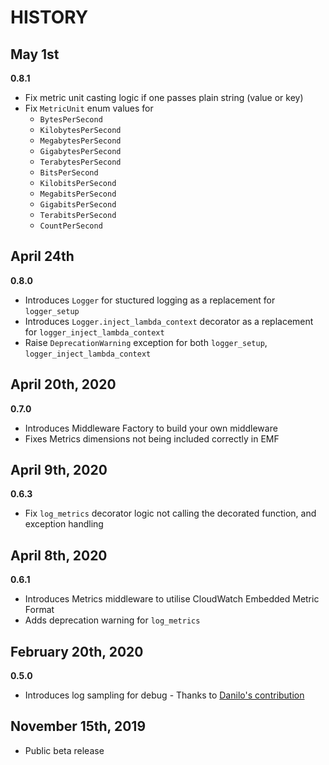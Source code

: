 # HISTORY 

## May 1st

**0.8.1**

* Fix metric unit casting logic if one passes plain string (value or key)
* Fix `MetricUnit` enum values for
    - `BytesPerSecond`
    - `KilobytesPerSecond`
    - `MegabytesPerSecond`
    - `GigabytesPerSecond`
    - `TerabytesPerSecond`
    - `BitsPerSecond`
    - `KilobitsPerSecond`
    - `MegabitsPerSecond`
    - `GigabitsPerSecond`
    - `TerabitsPerSecond`
    - `CountPerSecond`

## April 24th

**0.8.0**

* Introduces `Logger` for stuctured logging as a replacement for `logger_setup`
* Introduces `Logger.inject_lambda_context` decorator as a replacement for `logger_inject_lambda_context`
* Raise `DeprecationWarning` exception for both `logger_setup`, `logger_inject_lambda_context`

## April 20th, 2020

**0.7.0**

* Introduces Middleware Factory to build your own middleware
* Fixes Metrics dimensions not being included correctly in EMF

## April 9th, 2020

**0.6.3**

* Fix `log_metrics` decorator logic not calling the decorated function, and exception handling

## April 8th, 2020

**0.6.1**

* Introduces Metrics middleware to utilise CloudWatch Embedded Metric Format
* Adds deprecation warning for `log_metrics`

## February 20th, 2020

**0.5.0**

* Introduces log sampling for debug - Thanks to [Danilo's contribution](https://github.com/awslabs/aws-lambda-powertools/pull/7)

## November 15th, 2019 

* Public beta release
